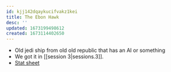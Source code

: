 ```yaml
---
id: kjj142dqaykucifvakz1kei
title: The Ebon Hawk
desc: ''
updated: 1673199498612
created: 1673114402650
---
```


- Old jedi ship from old old republic that has an AI or something
- We got it in [[session 3|sessions.3]].
- [Stat sheet](assets/Ebon%20Hawk.pdf)
